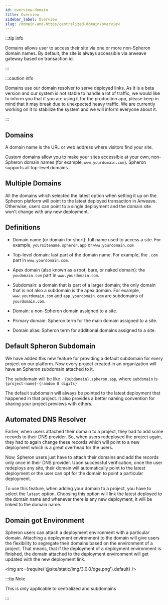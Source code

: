 ```yaml
---
id: overview-domain
title: Overview
sidebar_label: Overview
slug: /domain-and-https/centralized-domain/overview
---
```


:::tip info

Domains allows user to access their site via one or more non-Spheron domain names. By default, the site is always accessible via arweave gateway based on transaction id.

:::

:::caution info

Domains use our domain resolver to serve deployed links. As it is a beta version and our system is not stable to handle a lot of traffic, we would like to inform you that if you are using it for the production app, please keep in mind that it may break due to unexpected heavy traffic. We are currently working on it to stabilize the system and we will inform everyone about it.

:::

## Domains

A domain name is the URL or web address where visitors find your site.

Custom domains allow you to make your sites accessible at your own, non-Spheron domain names (for example, `www.yourdomain.com`). Spheron supports all top-level domains.

## Multiple Domains

All the domains which selected the latest option when setting it up on the Spheron platform will point to the latest deployed transaction in Arweave. Otherwise, users can point to a single deployment and the domain site won't change with any new deployment.

## Definitions

- Domain name (or domain for short): full name used to access a site. For example, `yoursitename.spheron.app` or `www.yourdomain.com`

- Top-level domain: last part of the domain name. For example, the `.com` part in `www.yourdomain.com`.

- Apex domain (also known as a root, bare, or naked domain): the `youdomain.com` part in `www.yourdomain.com`.

- Subdomain: a domain that is part of a larger domain; the only domain that is not also a subdomain is the apex domain. For example, `www.yourdomain.com` and `app.yourdomain.com` are subdomains of `yourdomain.com`.

- Domain: a non-Spheron domain assigned to a site.

- Primary domain: Spheron term for the main domain assigned to a site.

- Domain alias: Spheron term for additional domains assigned to a site.

## Default Spheron Subdomain

We have added this new feature for providing a default subdomain for every project on our platform. Now every project created in an organization will have an Spheron subdomain attached to it.

The subdomain will be like - `{subdomain}.spheron.app`, where `subdomain` is `{project-name}-{random 8 digits}`

The default subdomain will always be pointed to the latest deployment that happened in that project. It also provides a better naming convention for sharing your project previews with others.

## Automated DNS Resolver

Earlier, when users attached their domain to a project, they had to add some records to their DNS provider. So, when users redeployed the project again, they had to again change these records which will point to a new deployment which is a great overhead for the users.

Now, Spheron users just have to attach their domains and add the records only once in their DNS provider. Upon successful verification, once the user redeploys any site, their domain will automatically point to the latest deployment or the user can opt for the domain to point a particular deployment.

To use this feature, when adding your domain to a project, you have to select the `latest` option. Choosing this option will link the latest deployed to the domain name and whenever there is any new deployment, it will be linked to the domain name.


## Domain got Environment

Spheron users can attach a deployment environment with a particular domain. Attaching a deployment environment to the domain will give users the flexibility to segregate their domains based on the environment of a project. That means, that if the deployment of a deployment environment is finished, the domain attached to the deployment environment will get updated with the new deployment link.

<img src={require('@site/static/img/3.0.0/dge.png').default} />

:::tip Note

This is only applicable to centralized and subdomains

:::
